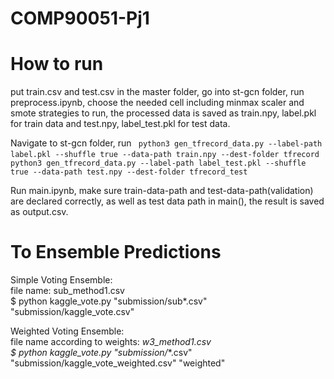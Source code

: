 # COMP90051-Pj1
# How to run
put train.csv and test.csv in the master folder, go into st-gcn folder, run preprocess.ipynb, choose the needed cell including minmax scaler and smote strategies to run, the processed data is saved as train.npy, label.pkl for train data and test.npy, label_test.pkl for test data.

Navigate to st-gcn folder, run ` python3 gen_tfrecord_data.py --label-path label.pkl --shuffle true --data-path train.npy --dest-folder tfrecord`
` python3 gen_tfrecord_data.py --label-path label_test.pkl --shuffle true --data-path test.npy --dest-folder tfrecord_test`

Run main.ipynb, make sure train-data-path and test-data-path(validation) are declared correctly, as well as test data path in main(), the result is saved as output.csv.

# To Ensemble Predictions  
Simple Voting Ensemble:   
file name: sub_method1.csv  
$ python kaggle_vote.py "submission/sub*.csv" "submission/kaggle_vote.csv" 

Weighted Voting Ensemble:  
file name according to weights: _w3_method1.csv  
$ python kaggle_vote.py "submission/_*.csv" "submission/kaggle_vote_weighted.csv" "weighted" 
